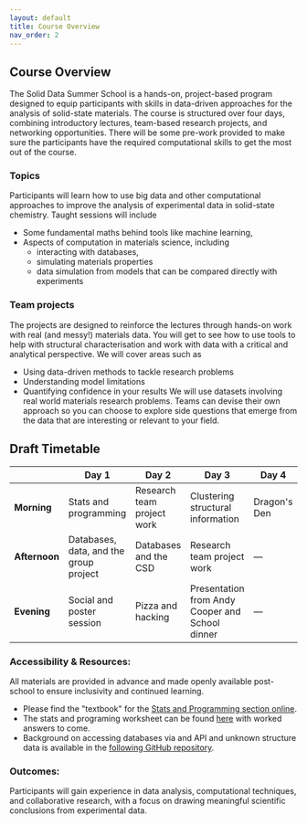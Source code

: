```yaml
---
layout: default
title: Course Overview
nav_order: 2
---
```


## Course Overview

The Solid Data Summer School is a hands-on, project-based program designed to equip participants with skills in data-driven approaches for the analysis of solid-state materials. The course is structured over four days, combining introductory lectures, team-based research projects, and networking opportunities. There will be some pre-work provided to make sure the participants have the required computational skills to get the most out of the course.

### Topics
Participants will learn how to use big data and other computational approaches to improve the analysis of experimental data in solid-state chemistry. Taught sessions will include
- Some fundamental maths behind tools like machine learning,
- Aspects of computation in materials science, including
	- interacting with databases,
	- simulating materials properties
	- data simulation from models that can be compared directly with experiments

### Team projects
The projects are designed to reinforce the lectures through hands-on work with real (and messy!) materials data. You will get to see how to use tools to help with structural characterisation and work with data with a critical and analytical perspective. We will cover areas such as
- Using data-driven methods to tackle research problems
- Understanding model limitations
- Quantifying confidence in your results
We will use datasets involving real world materials research problems. Teams can devise their own approach so you can choose to explore side questions that emerge from the data that are interesting or relevant to your field.

## Draft Timetable

|            | Day 1                     | Day 2                  | Day 3                  | Day 4               |
|------------|---------------------------|-------------------------|-------------------------|---------------------|
| **Morning**   | Stats and programming | Research team project work | Clustering structural information | Dragon's Den |
| **Afternoon** | Databases, data, and the group project     | Databases and the CSD | Research team project work | — |
| **Evening**   | Social and poster session | Pizza and hacking       | Presentation from Andy Cooper and School dinner           | — |


### Accessibility & Resources:
All materials are provided in advance and made openly available post-school to ensure inclusivity and continued learning.

- Please find the "textbook" for the [Stats and Programming section online](https://bri-sc.github.io/special-topics-ai-ml/intro.html).
- The stats and programing worksheet can be found [here](./stats/stats-worksheet) with worked answers to come. 
- Background on accessing databases via and API and unknown structure data is available in the [following GitHub repository](https://github.com/rsc-solid-data/databases_via_api).

### Outcomes:
Participants will gain experience in data analysis, computational techniques, and collaborative research, with a focus on drawing meaningful scientific conclusions from experimental data.